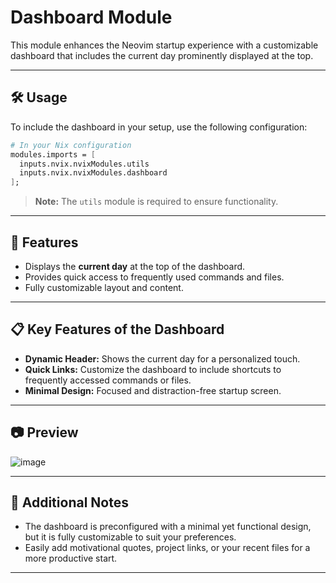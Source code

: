 # Dashboard Module

This module enhances the Neovim startup experience with a customizable dashboard that includes the current day prominently displayed at the top.

---

## 🛠️ Usage

To include the dashboard in your setup, use the following configuration:

```nix
# In your Nix configuration
modules.imports = [
  inputs.nvix.nvixModules.utils
  inputs.nvix.nvixModules.dashboard
];
```

> **Note:** The `utils` module is required to ensure functionality.

---

## 🔑 Features

- Displays the **current day** at the top of the dashboard.
- Provides quick access to frequently used commands and files.
- Fully customizable layout and content.

---

## 📋 Key Features of the Dashboard

- **Dynamic Header:** Shows the current day for a personalized touch.
- **Quick Links:** Customize the dashboard to include shortcuts to frequently accessed commands or files.
- **Minimal Design:** Focused and distraction-free startup screen.

---

## 📷 Preview

![image](https://github.com/user-attachments/assets/3211a1e2-92f3-4dff-9b5c-8d4476f12a04)

---

## 🔗 Additional Notes

- The dashboard is preconfigured with a minimal yet functional design, but it is fully customizable to suit your preferences.
- Easily add motivational quotes, project links, or your recent files for a more productive start.

---
